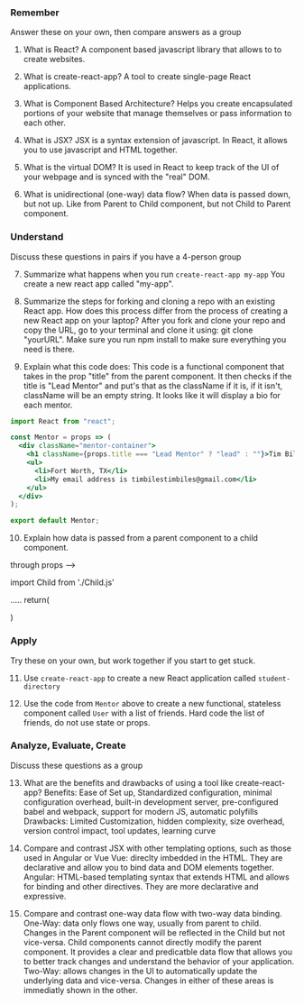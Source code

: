 ### Remember

Answer these on your own, then compare answers as a group

1.  What is React?
  A component based javascript library that allows to to create websites.

2.  What is create-react-app?
  A tool to create single-page React applications.

3.  What is Component Based Architecture?
  Helps you create encapsulated portions of your website that manage themselves or pass information to each other.


4.  What is JSX?
  JSX is a syntax extension of javascript. In React, it allows you to use javascript and HTML together.


5.  What is the virtual DOM?
  It is used in React to keep track of the UI of your webpage and is synced with the "real" DOM.


6.  What is unidirectional (one-way) data flow?
  When data is passed down, but not up. Like from Parent to Child component, but not Child to Parent component.

### Understand

Discuss these questions in pairs if you have a 4-person group

7.  Summarize what happens when you run `create-react-app my-app`
  You create a new react app called "my-app".

8.  Summarize the steps for forking and cloning a repo with an existing React app. How does this process differ from the process of creating a new React app on your laptop?
  After you fork and clone your repo and copy the URL, go to your terminal and clone it using: git clone "yourURL". Make sure you run npm install to make sure everything you need is there.

9.  Explain what this code does:
  This code is a functional component that takes in the prop "title" from the parent component. It then checks if the title is "Lead Mentor" and put's that as the className if it is, if it isn't, className will be an empty string.
  It looks like it will display a bio for each mentor.

```jsx
import React from "react";

const Mentor = props => (
  <div className="mentor-container">
    <h1 className={props.title === "Lead Mentor" ? "lead" : ""}>Tim Biles</h1>
    <ul>
      <li>Fort Worth, TX</li>
      <li>My email address is timbilestimbiles@gmail.com</li>
    </ul>
  </div>
);

export default Mentor;
```

10.  Explain how data is passed from a parent component to a child component.

through props -->

import Child from './Child.js'

.....
return(
  <div>
    <Child thisIsAProp={putYourDataHere} />
  </div>
)

### Apply

Try these on your own, but work together if you start to get stuck.

11.  Use `create-react-app` to create a new React application called `student-directory`

12.  Use the code from `Mentor` above to create a new functional, stateless component called `User` with a list of friends. Hard code the list of friends, do not use state or props.

### Analyze, Evaluate, Create

Discuss these questions as a group

13. What are the benefits and drawbacks of using a tool like create-react-app?
Benefits: Ease of Set up, Standardized configuration, minimal configuration overhead, built-in development server, pre-configured babel and webpack, support for modern JS, automatic polyfills
Drawbacks: Limited Customization, hidden complexity, size overhead, version control impact, tool updates, learning curve

14. Compare and contrast JSX with other templating options, such as those used in Angular or Vue
Vue: direclty imbedded in the HTML. They are declarative and allow you to bind data and DOM elements together.
Angular: HTML-based templating syntax that extends HTML and allows for binding and other directives. They are more declarative and expressive.

15. Compare and contrast one-way data flow with two-way data binding.
One-Way: data only flows one way, usually from parent to child. Changes in the Parent component will be reflected in the Child but not vice-versa. Child components cannot directly modify the parent component. It provides a clear and predicatble data flow that allows you to better track changes and understand the behavior of your application.
Two-Way: allows changes in the UI to automatically update the underlying data and vice-versa. Changes in either of these areas is immediatly shown in the other.